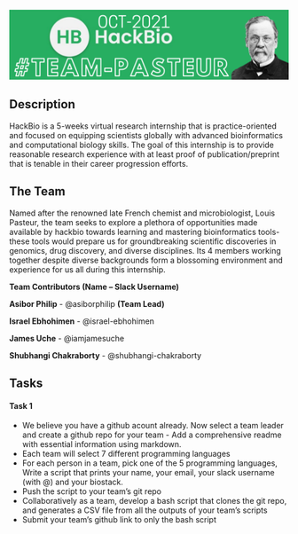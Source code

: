 
![](https://github.com/farmphils/team-pasteur/blob/main/HBTPASTEUR.png)

## **Description**

HackBio is a 5-weeks virtual research internship that is practice-oriented and focused on equipping scientists globally with advanced bioinformatics and computational biology skills. The goal of this internship is to provide reasonable research experience with at least proof of publication/preprint that is tenable in their career progression efforts.

## **The Team**

Named after the renowned late French chemist and microbiologist, Louis Pasteur, the team seeks to explore a plethora of opportunities made available by hackbio towards learning and mastering bioinformatics tools- these tools would prepare us for groundbreaking scientific discoveries in genomics, drug discovery, and diverse disciplines. Its 4 members working together despite diverse backgrounds form a blossoming environment and experience for us all during this internship.

**Team Contributors (Name – Slack Username)**

**Asibor Philip** - @asiborphilip **(Team Lead)**

**Israel Ebhohimen** - @israel-ebhohimen

**James Uche** - @iamjamesuche

**Shubhangi Chakraborty** - @shubhangi-chakraborty

## Tasks
#### Task 1

 - We believe you have a github acount already. Now select a team leader and create a github repo for your team - Add a comprehensive readme with essential information using markdown.
 - Each team will select 7 different programming languages
 - For each person in a team, pick one of the 5 programming languages, Write a script that prints your name, your email, your slack username (with @) and your biostack.
 - Push the script to your team’s git repo
 - Collaboratively as a team, develop a bash script that clones the git repo, and generates a CSV file from all the outputs of your team’s scripts
 - Submit your team’s github link to only the bash script

